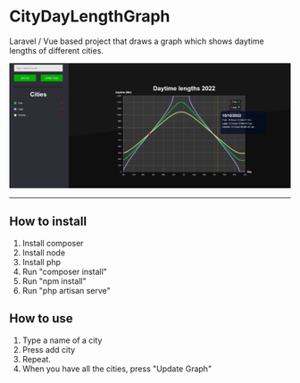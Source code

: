 # CityDayLengthGraph
Laravel / Vue based project that draws a graph which shows daytime lengths of different cities.  

![App](./github_images/website.png)
___
## How to install
1. Install composer
2. Install node
3. Install php
4. Run "composer install"
5. Run "npm install"
6. Run "php artisan serve"

## How to use
1. Type a name of a city
2. Press add city
3. Repeat.
4. When you have all the cities, press "Update Graph"
